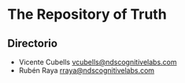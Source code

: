 # The Repository of Truth

## Directorio

- Vicente Cubells
vcubells@ndscognitivelabs.com
- Rubén Raya rraya@ndscognitivelabs.com
